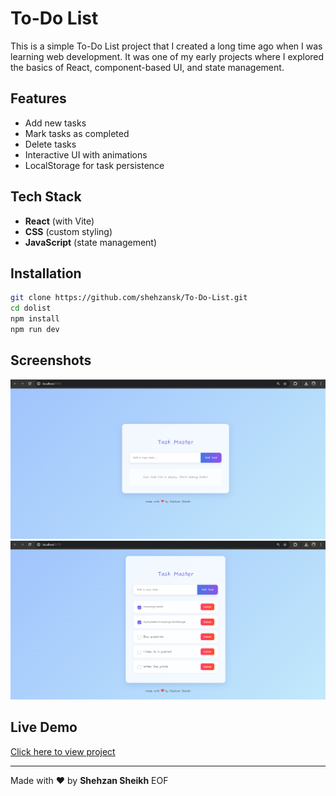 # To-Do List

This is a simple To-Do List project that I created a long time ago when I was learning web development. It was one of my early projects where I explored the basics of React, component-based UI, and state management.

## Features
-  Add new tasks
-  Mark tasks as completed
-  Delete tasks
-  Interactive UI with animations
-  LocalStorage for task persistence

## Tech Stack
- **React** (with Vite)
- **CSS** (custom styling)
- **JavaScript** (state management)

## Installation
```bash
git clone https://github.com/shehzansk/To-Do-List.git
cd dolist
npm install
npm run dev
```

## Screenshots
![Screenshot 1](Screenshots/S1.png) <br>
![Screenshot 2](Screenshots/S2.png) 

## Live Demo
[Click here to view project](https://to-do-list-vkfr.onrender.com/)

---

Made with ❤️ by **Shehzan Sheikh**
EOF
